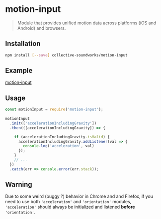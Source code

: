 # motion-input

> Module that provides unified motion data across platforms (iOS and Android) and browsers.

## Installation

```sh
npm install [--save] collective-soundworks/motion-input
```

## Example

[motion-input](https://cdn.rawgit.com/collective-soundworks/motion-input/c43ae4ae/examples/motion-input/index.html)

## Usage

```js
const motionInput = require('motion-input');
 
motionInput
  .init(['accelerationIncludingGravity'])
  .then(([accelerationIncludingGravity]) => {

    if (accelerationIncludingGravity.isValid) {
      accelerationIncludingGravity.addListener(val => {
        console.log('acceleration', val) 
      });
    }
    // ...
  })
  .catch(err => console.error(err.stack));
```

## Warning

Due to some weird (buggy ?) behavior in Chrome and and Firefox, if you need to use both `'acceleration'` and `'orientation'` modules, `'acceleration'` should always be initialized and listened **before** `'orientation'`.
